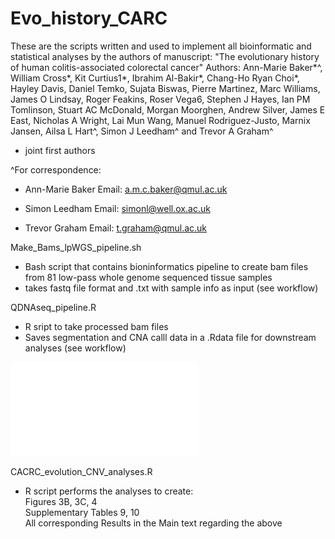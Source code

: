 # Evo_history_CARC

These are the scripts written and used to implement all bioinformatic and statistical analyses by the authors of manuscript:
"The evolutionary history of human colitis-associated colorectal cancer"
Authors: Ann-Marie Baker*^, William Cross*, Kit Curtius1*, Ibrahim Al-Bakir*, Chang-Ho Ryan Choi*, Hayley Davis, Daniel Temko, Sujata Biswas, Pierre Martinez, Marc Williams, James O Lindsay, Roger Feakins, Roser Vega6, Stephen J Hayes, Ian PM Tomlinson, Stuart AC McDonald, Morgan Moorghen, Andrew Silver, James E East, Nicholas A Wright, Lai Mun Wang, Manuel Rodriguez-Justo, Marnix Jansen, Ailsa L Hart^, Simon J Leedham^ and Trevor A Graham^
* joint first authors

^For correspondence:
- Ann-Marie Baker
Email: a.m.c.baker@qmul.ac.uk

- Simon Leedham
Email: simonl@well.ox.ac.uk

- Trevor Graham
Email: t.graham@qmul.ac.uk

Make_Bams_lpWGS_pipeline.sh
- Bash script that contains bioninformatics pipeline to create bam files from 81 low-pass whole genome sequenced tissue samples
- takes fastq file format and .txt with sample info as input (see workflow)


QDNAseq_pipeline.R
- R sript to take processed bam files
- Saves segmentation and CNA calll data in a .Rdata file for downstream analyses (see workflow)
  
 ![plot](LPWGS_workflow.pdf)
  
CACRC_evolution_CNV_analyses.R
-  R script performs the analyses to create:						
	Figures 3B, 3C, 4 												
	Supplementary Tables 9, 10 										
  	All corresponding Results in the Main text regarding the above	


    
